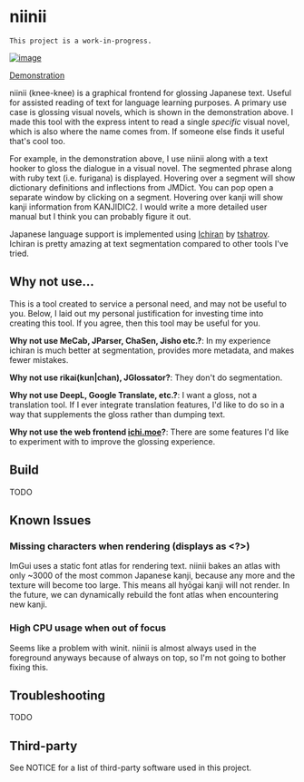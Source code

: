 # niinii
`This project is a work-in-progress.`

[![image](https://i.imgur.com/9sDcn8v.png)](https://www.youtube.com/watch?v=Z6Aj2BYqklg)

[Demonstration](https://www.youtube.com/watch?v=Z6Aj2BYqklg)

niinii (knee-knee) is a graphical frontend for glossing Japanese text. Useful
for assisted reading of text for language learning purposes. A primary use case
is glossing visual novels, which is shown in the demonstration above. I made
this tool with the express intent to read a single *specific* visual novel,
which is also where the name comes from. If someone else finds it useful that's
cool too.

For example, in the demonstration above, I use niinii along with a text hooker
to gloss the dialogue in a visual novel. The segmented phrase along with ruby
text (i.e. furigana) is displayed. Hovering over a segment will show dictionary
definitions and inflections from JMDict. You can pop open a separate window by
clicking on a segment. Hovering over kanji will show kanji information from
KANJIDIC2. I would write a more detailed user manual but I think you can
probably figure it out.

Japanese language support is implemented using
[Ichiran](https://github.com/tshatrov/ichiran) by
[tshatrov](https://github.com/tshatrov). Ichiran is pretty amazing at text 
segmentation compared to other tools I've tried.

## Why not use...
This is a tool created to service a personal need, and may not be useful to you.
Below, I laid out my personal justification for investing time into creating
this tool. If you agree, then this tool may be useful for you.

**Why not use MeCab, JParser, ChaSen, Jisho etc.?**: In my experience ichiran is
much better at segmentation, provides more metadata, and makes fewer mistakes.

**Why not use rikai(kun|chan), JGlossator?**: They don't do segmentation.

**Why not use DeepL, Google Translate, etc.?**: I want a gloss, not a
translation tool. If I ever integrate translation features, I'd like to do so in
a way that supplements the gloss rather than dumping text.

**Why not use the web frontend [ichi.moe](https://ichi.moe)?**: 
There are some features I'd like to experiment with to improve the glossing
experience.

## Build
TODO

## Known Issues
### Missing characters when rendering (displays as <?>)
ImGui uses a static font atlas for rendering text. niinii bakes an atlas with
only ~3000 of the most common Japanese kanji, because any more and the texture
will become too large. This means all hyōgai kanji will not render. In the
future, we can dynamically rebuild the font atlas when encountering new kanji.

### High CPU usage when out of focus
Seems like a problem with winit. niinii is almost always used in the foreground
anyways because of always on top, so I'm not going to bother fixing this.

## Troubleshooting
TODO

## Third-party
See NOTICE for a list of third-party software used in this project.